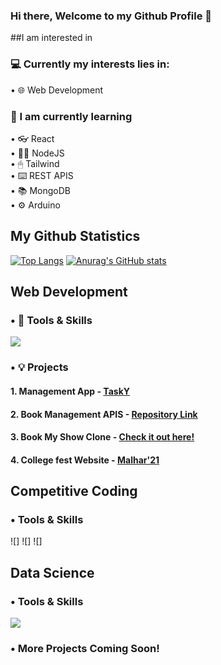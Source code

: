 ### Hi there, Welcome to my Github Profile 👋

##I am interested in 

<!--
**xxchanjotxx/xxchanjotxx** is a ✨ _special_ ✨ repository because its `README.md` (this file) appears on your GitHub profile.

Here are some ideas to get you started:

- 🔭 I’m currently working on ...
- 🌱 I’m currently learning ...
- 👯 I’m looking to collaborate on ...
- 🤔 I’m looking for help with ...
- 💬 Ask me about ...
- 📫 How to reach me: ...
- 😄 Pronouns: ...
- ⚡ Fun fact: ...
-->

### 💻 Currently my interests lies in: 
• 🌐 Web Development <br>


### 🌱 I am currently learning 
• 👓 React <br>
• 👨‍💻 NodeJS <br>
• 🖱 Tailwind <br>
• ⌨️ REST APIS <br>
• 📚 MongoDB <br>
• ⚙️ Arduino <br>




## My Github Statistics
[![Top Langs](https://github-readme-stats.vercel.app/api/top-langs/?username=xxchanjotxx&layout=compact&theme=radical&custom_title=Languages&card_width=800)](https://github.com/anuraghazra/github-readme-stats)
[![Anurag's GitHub stats](https://github-readme-stats.vercel.app/api?username=xxchanjotxx)](https://github.com/anuraghazra/github-readme-stats)


## Web Development
### • 📌 Tools & Skills
![](/images/mongodb-icon.svg)


### • 💡 Projects
#### 1. Management App - <a href= "https://protected-dawn-04416.herokuapp.com">TaskY</a>
#### 2. Book Management APIS - <a href= "https://protected-dawn-04416.herokuapp.com">Repository Link</a>
#### 3. Book My Show Clone - <a href= "https://protected-dawn-04416.herokuapp.com">Check it out here!</a>
#### 4. College fest Website - <a href= "malharfest.org">Malhar'21</a>





## Competitive Coding
### • Tools & Skills
![]
![]
![]


## Data Science
### • Tools & Skills
![](/images/python-icon.svg)




### • More Projects Coming Soon!

